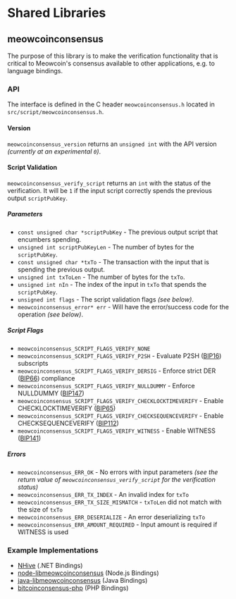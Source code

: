 Shared Libraries
================

## meowcoinconsensus

The purpose of this library is to make the verification functionality that is critical to Meowcoin's consensus available to other applications, e.g. to language bindings.

### API

The interface is defined in the C header `meowcoinconsensus.h` located in  `src/script/meowcoinconsensus.h`.

#### Version

`meowcoinconsensus_version` returns an `unsigned int` with the API version *(currently at an experimental `0`)*.

#### Script Validation

`meowcoinconsensus_verify_script` returns an `int` with the status of the verification. It will be `1` if the input script correctly spends the previous output `scriptPubKey`.

##### Parameters
- `const unsigned char *scriptPubKey` - The previous output script that encumbers spending.
- `unsigned int scriptPubKeyLen` - The number of bytes for the `scriptPubKey`.
- `const unsigned char *txTo` - The transaction with the input that is spending the previous output.
- `unsigned int txToLen` - The number of bytes for the `txTo`.
- `unsigned int nIn` - The index of the input in `txTo` that spends the `scriptPubKey`.
- `unsigned int flags` - The script validation flags *(see below)*.
- `meowcoinconsensus_error* err` - Will have the error/success code for the operation *(see below)*.

##### Script Flags
- `meowcoinconsensus_SCRIPT_FLAGS_VERIFY_NONE`
- `meowcoinconsensus_SCRIPT_FLAGS_VERIFY_P2SH` - Evaluate P2SH ([BIP16](https://github.com/bitcoin/bips/blob/master/bip-0016.mediawiki)) subscripts
- `meowcoinconsensus_SCRIPT_FLAGS_VERIFY_DERSIG` - Enforce strict DER ([BIP66](https://github.com/bitcoin/bips/blob/master/bip-0066.mediawiki)) compliance
- `meowcoinconsensus_SCRIPT_FLAGS_VERIFY_NULLDUMMY` - Enforce NULLDUMMY ([BIP147](https://github.com/bitcoin/bips/blob/master/bip-0147.mediawiki))
- `meowcoinconsensus_SCRIPT_FLAGS_VERIFY_CHECKLOCKTIMEVERIFY` - Enable CHECKLOCKTIMEVERIFY ([BIP65](https://github.com/bitcoin/bips/blob/master/bip-0065.mediawiki))
- `meowcoinconsensus_SCRIPT_FLAGS_VERIFY_CHECKSEQUENCEVERIFY` - Enable CHECKSEQUENCEVERIFY ([BIP112](https://github.com/bitcoin/bips/blob/master/bip-0112.mediawiki))
- `meowcoinconsensus_SCRIPT_FLAGS_VERIFY_WITNESS` - Enable WITNESS ([BIP141](https://github.com/bitcoin/bips/blob/master/bip-0141.mediawiki))

##### Errors
- `meowcoinconsensus_ERR_OK` - No errors with input parameters *(see the return value of `meowcoinconsensus_verify_script` for the verification status)*
- `meowcoinconsensus_ERR_TX_INDEX` - An invalid index for `txTo`
- `meowcoinconsensus_ERR_TX_SIZE_MISMATCH` - `txToLen` did not match with the size of `txTo`
- `meowcoinconsensus_ERR_DESERIALIZE` - An error deserializing `txTo`
- `meowcoinconsensus_ERR_AMOUNT_REQUIRED` - Input amount is required if WITNESS is used

### Example Implementations
- [NHive](https://github.com/NicolasDorier/NHive/blob/master/NHive/Script.cs#L814) (.NET Bindings)
- [node-libmeowcoinconsensus](https://github.com/bitpay/node-libmeowcoinconsensus) (Node.js Bindings)
- [java-libmeowcoinconsensus](https://github.com/dexX7/java-libmeowcoinconsensus) (Java Bindings)
- [bitcoinconsensus-php](https://github.com/Bit-Wasp/bitcoinconsensus-php) (PHP Bindings)
